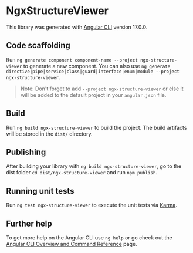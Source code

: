 # NgxStructureViewer

This library was generated with [Angular CLI](https://github.com/angular/angular-cli) version 17.0.0.

## Code scaffolding

Run `ng generate component component-name --project ngx-structure-viewer` to generate a new component. You can also use `ng generate directive|pipe|service|class|guard|interface|enum|module --project ngx-structure-viewer`.
> Note: Don't forget to add `--project ngx-structure-viewer` or else it will be added to the default project in your `angular.json` file. 

## Build

Run `ng build ngx-structure-viewer` to build the project. The build artifacts will be stored in the `dist/` directory.

## Publishing

After building your library with `ng build ngx-structure-viewer`, go to the dist folder `cd dist/ngx-structure-viewer` and run `npm publish`.

## Running unit tests

Run `ng test ngx-structure-viewer` to execute the unit tests via [Karma](https://karma-runner.github.io).

## Further help

To get more help on the Angular CLI use `ng help` or go check out the [Angular CLI Overview and Command Reference](https://angular.io/cli) page.
